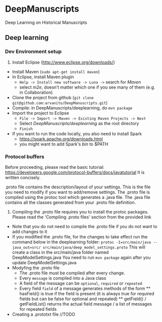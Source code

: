 # DeepManuscripts
Deep Learning on Historical Manuscripts


## Deep learning

### Dev Environment setup 
1. Install Eclipse (http://www.eclipse.org/downloads/)
* Install Maven (`sudo apt-get install maven`)
* In Eclipse, install Maven plugin
  * `Help -> Install new software -> Luna ->`
    search for *Maven*
  * select *m2e*, doesn't matter which one if you see many of them (e.g. in Collaboration)
* Clone the project from github
  (`git clone git@github.com:arvanito/DeepManuscripts.git`)
* Compile: in DeepManuscripts/deeplearning, do `mvn package`
* Import the project to Eclipse
  * `File -> Import -> Maven -> Existing Maven Projects -> Next`
  * Select *DeepManuscripts/deeplearning* as the root directory
  * `Finish`
* If you want to run the code locally, you also need to install Spark
  * https://spark.apache.org/downloads.html
  * you might want to add Spark's *bin* to $PATH

### Protocol buffers
Before proceeding, please read the basic tutorial:
https://developers.google.com/protocol-buffers/docs/javatutorial
It is written concisely.

.proto file contains the description/layout of your settings.
This is the file you need to modify if you want to add/remove settings.
The .proto file is compiled using the protoc tool which generates a .java file. 
The .java file contains all the classes generated from your .proto file definition.

1. Compiling the .proto file requires you to install the protoc packages. Please read the 
  'Compiling .proto files' section from the provided link
  * Note that you do not need to compile the .proto file if you do not want to add changes to it
  * If you modified the .proto file, for the changes to take effect run the command below in the deeplearning folder:
        `protoc -I=src/main/java --java_out=src/ src/main/java/deep_model_settings.proto`
    This will create a class in the src/main/java folder named DeepModelSettings.java
    You need to run `mvn package` again after you update DeepModelSettings.java
* Modyfing the .proto file 
  * The .proto file must be compiled after every change.
  * Every `message` is compiled into a Java class
  * A field of the message can be `optional`, `required` or `repeated`
  * Every field `field` of a message generates methods of the form 
     ** hasField() is true if the field is present (it is always true for required fields but can be false for optional and repeated)
     ** getField() / getFieldList() returns the actual field message / a list of messages for repeated fields
* Creating a .prototxt file //TODO
